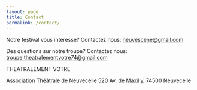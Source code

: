 ```yaml
---
layout: page
title: Contact
permalink: /contact/
---
```


Notre festival vous interesse? 
Contactez nous: neuvescene@gmail.com

Des questions sur notre troupe? 
Contactez nous: troupe.theatralementvotre74@gmail.com



THEATRALEMENT VOTRE

Association Théâtrale de Neuvecelle
520 Av. de Maxilly, 74500 Neuvecelle